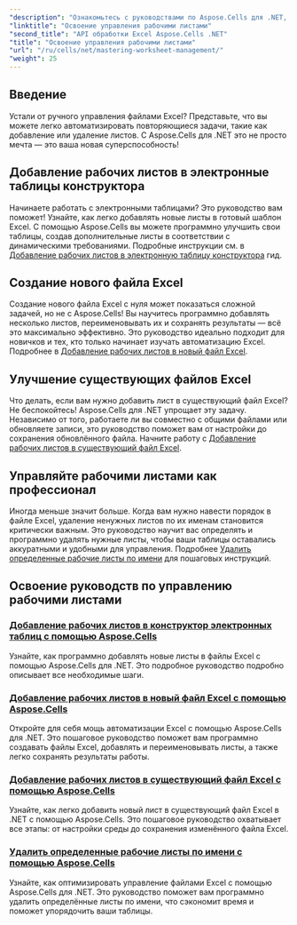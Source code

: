 ```yaml
---
"description": "Ознакомьтесь с руководствами по Aspose.Cells для .NET, чтобы освоить автоматизацию Excel. Научитесь программному добавлению и удалению листов в новых или существующих файлах Excel."
"linktitle": "Освоение управления рабочими листами"
"second_title": "API обработки Excel Aspose.Cells .NET"
"title": "Освоение управления рабочими листами"
"url": "/ru/cells/net/mastering-worksheet-management/"
"weight": 25
---
```


## Введение

Устали от ручного управления файлами Excel? Представьте, что вы можете легко автоматизировать повторяющиеся задачи, такие как добавление или удаление листов. С Aspose.Cells для .NET это не просто мечта — это ваша новая суперспособность!  

## Добавление рабочих листов в электронные таблицы конструктора  

Начинаете работать с электронными таблицами? Это руководство вам поможет! Узнайте, как легко добавлять новые листы в готовый шаблон Excel. С помощью Aspose.Cells вы можете программно улучшить свои таблицы, создав дополнительные листы в соответствии с динамическими требованиями. Подробные инструкции см. в [Добавление рабочих листов в электронную таблицу конструктора](./adding-worksheets-to-designer-spreadsheet/) гид.  

## Создание нового файла Excel  

Создание нового файла Excel с нуля может показаться сложной задачей, но не с Aspose.Cells! Вы научитесь программно добавлять несколько листов, переименовывать их и сохранять результаты — всё это максимально эффективно. Это руководство идеально подходит для новичков и тех, кто только начинает изучать автоматизацию Excel. Подробнее в [Добавление рабочих листов в новый файл Excel](./adding-worksheets-to-new-excel-file/).  

## Улучшение существующих файлов Excel  

Что делать, если вам нужно добавить лист в существующий файл Excel? Не беспокойтесь! Aspose.Cells для .NET упрощает эту задачу. Независимо от того, работаете ли вы совместно с общими файлами или обновляете записи, это руководство поможет вам от настройки до сохранения обновлённого файла. Начните работу с [Добавление рабочих листов в существующий файл Excel](./adding-worksheets-to-existing-excel-file/).  

## Управляйте рабочими листами как профессионал  

Иногда меньше значит больше. Когда вам нужно навести порядок в файле Excel, удаление ненужных листов по их именам становится критически важным. Это руководство научит вас определять и программно удалять нужные листы, чтобы ваши таблицы оставались аккуратными и удобными для управления. Подробнее [Удалить определенные рабочие листы по имени](./remove-specific-worksheets-by-name/) для пошаговых инструкций.  

## Освоение руководств по управлению рабочими листами
### [Добавление рабочих листов в конструктор электронных таблиц с помощью Aspose.Cells](./adding-worksheets-to-designer-spreadsheet/)
Узнайте, как программно добавлять новые листы в файлы Excel с помощью Aspose.Cells для .NET. Это подробное руководство подробно описывает все необходимые шаги.
### [Добавление рабочих листов в новый файл Excel с помощью Aspose.Cells](./adding-worksheets-to-new-excel-file/)
Откройте для себя мощь автоматизации Excel с помощью Aspose.Cells для .NET. Это пошаговое руководство поможет вам программно создавать файлы Excel, добавлять и переименовывать листы, а также легко сохранять результаты работы.
### [Добавление рабочих листов в существующий файл Excel с помощью Aspose.Cells](./adding-worksheets-to-existing-excel-file/)
Узнайте, как легко добавить новый лист в существующий файл Excel в .NET с помощью Aspose.Cells. Это пошаговое руководство охватывает все этапы: от настройки среды до сохранения изменённого файла Excel.
### [Удалить определенные рабочие листы по имени с помощью Aspose.Cells](./remove-specific-worksheets-by-name/)
Узнайте, как оптимизировать управление файлами Excel с помощью Aspose.Cells для .NET. Это руководство поможет вам программно удалить определённые листы по имени, что сэкономит время и поможет упорядочить ваши таблицы.